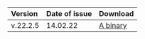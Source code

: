 | Version | Date of issue | Download |
| :--- | :--- | :--- |
| v.22.2.5 | 14.02.22 | [A binary](https://binaries.ydb.tech/release/22.2.5/ydbd-22.2.5-linux-amd64.tar.gz) |

